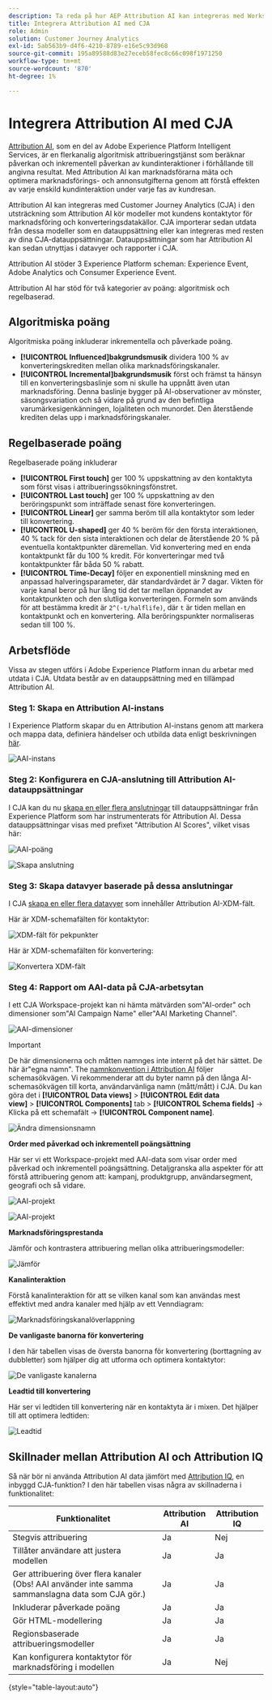```yaml
---
description: Ta reda på hur AEP Attribution AI kan integreras med Workspace i CJA.
title: Integrera Attribution AI med CJA
role: Admin
solution: Customer Journey Analytics
exl-id: 5ab563b9-d4f6-4210-8789-e16e5c93d968
source-git-commit: 195a89588d83e27eceb58fec8c66c098f1971250
workflow-type: tm+mt
source-wordcount: '870'
ht-degree: 1%

---
```


# Integrera Attribution AI med CJA

[Attribution AI](https://experienceleague.adobe.com/docs/experience-platform/intelligent-services/attribution-ai/overview.html?lang=en), som en del av Adobe Experience Platform Intelligent Services, är en flerkanalig algoritmisk attribueringstjänst som beräknar påverkan och inkrementell påverkan av kundinteraktioner i förhållande till angivna resultat. Med Attribution AI kan marknadsförarna mäta och optimera marknadsförings- och annonsutgifterna genom att förstå effekten av varje enskild kundinteraktion under varje fas av kundresan.

Attribution AI kan integreras med Customer Journey Analytics (CJA) i den utsträckning som Attribution AI kör modeller mot kundens kontaktytor för marknadsföring och konverteringsdatakällor. CJA importerar sedan utdata från dessa modeller som en datauppsättning eller kan integreras med resten av dina CJA-datauppsättningar. Datauppsättningar som har Attribution AI kan sedan utnyttjas i datavyer och rapporter i CJA.

Attribution AI stöder 3 Experience Platform scheman: Experience Event, Adobe Analytics och Consumer Experience Event.

Attribution AI har stöd för två kategorier av poäng: algoritmisk och regelbaserad.

## Algoritmiska poäng

Algoritmiska poäng inkluderar inkrementella och påverkade poäng.

* **[!UICONTROL Influenced]bakgrundsmusik** dividera 100 % av konverteringskrediten mellan olika marknadsföringskanaler.
* **[!UICONTROL Incremental]bakgrundsmusik** först och främst ta hänsyn till en konverteringsbaslinje som ni skulle ha uppnått även utan marknadsföring. Denna baslinje bygger på AI-observationer av mönster, säsongsvariation och så vidare på grund av den befintliga varumärkesigenkänningen, lojaliteten och munordet. Den återstående krediten delas upp i marknadsföringskanaler.

## Regelbaserade poäng

Regelbaserade poäng inkluderar

* **[!UICONTROL First touch]** ger 100 % uppskattning av den kontaktyta som först visas i attribueringssökningsfönstret.
* **[!UICONTROL Last touch]** ger 100 % uppskattning av den beröringspunkt som inträffade senast före konverteringen.
* **[!UICONTROL Linear]** ger samma beröm till alla kontaktytor som leder till konvertering.
* **[!UICONTROL U-shaped]** ger 40 % beröm för den första interaktionen, 40 % tack för den sista interaktionen och delar de återstående 20 % på eventuella kontaktpunkter däremellan. Vid konvertering med en enda kontaktpunkt får du 100 % kredit. För konverteringar med två kontaktpunkter får båda 50 % rabatt.
* **[!UICONTROL Time-Decay]** följer en exponentiell minskning med en anpassad halveringsparameter, där standardvärdet är 7 dagar. Vikten för varje kanal beror på hur lång tid det tar mellan öppnandet av kontaktpunkten och den slutliga konverteringen. Formeln som används för att bestämma kredit är `2^(-t/halflife)`, där `t` är tiden mellan en kontaktpunkt och en konvertering. Alla beröringspunkter normaliseras sedan till 100 %.

## Arbetsflöde

Vissa av stegen utförs i Adobe Experience Platform innan du arbetar med utdata i CJA. Utdata består av en datauppsättning med en tillämpad Attribution AI.

### Steg 1: Skapa en Attribution AI-instans

I Experience Platform skapar du en Attribution AI-instans genom att markera och mappa data, definiera händelser och utbilda data enligt beskrivningen [här](https://experienceleague.adobe.com/docs/experience-platform/intelligent-services/attribution-ai/user-guide.html).

![AAI-instans](assets/aai-instance.png)

### Steg 2: Konfigurera en CJA-anslutning till Attribution AI-datauppsättningar

I CJA kan du nu [skapa en eller flera anslutningar](/help/connections/create-connection.md) till datauppsättningar från Experience Platform som har instrumenterats för Attribution AI. Dessa datauppsättningar visas med prefixet &quot;Attribution AI Scores&quot;, vilket visas här:

![AAI-poäng](assets/aai-scores.png)

![Skapa anslutning](assets/aai-create-connection.png)

### Steg 3: Skapa datavyer baserade på dessa anslutningar

I CJA [skapa en eller flera datavyer](/help/data-views/create-dataview.md) som innehåller Attribution AI-XDM-fält.

Här är XDM-schemafälten för kontaktytor:

![XDM-fält för pekpunkter](assets/touchpoint-fields.png)

Här är XDM-schemafälten för konvertering:

![Konvertera XDM-fält](assets/conversion-fields.png)

### Steg 4: Rapport om AAI-data på CJA-arbetsytan

I ett CJA Workspace-projekt kan ni hämta mätvärden som&quot;AI-order&quot; och dimensioner som&quot;AI Campaign Name&quot; eller&quot;AAI Marketing Channel&quot;.

![AAI-dimensioner](assets/aai-dims.png)

>[!IMPORTANT]
>
>De här dimensionerna och måtten namnges inte internt på det här sättet. De här är&quot;egna namn&quot;. The [namnkonvention i Attribution AI](https://experienceleague.adobe.com/docs/experience-platform/intelligent-services/attribution-ai/input-output.html?lang=en#attribution-ai-output-data) följer schemasökvägen. Vi rekommenderar att du byter namn på den långa AI-schemasökvägen till korta, användarvänliga namn (mått/mått) i CJA. Du kan göra det i **[!UICONTROL Data views]** > **[!UICONTROL Edit data view]** > **[!UICONTROL Components]** tab > **[!UICONTROL Schema fields]** -> Klicka på ett schemafält -> **[!UICONTROL Component name]**.

![Ändra dimensionsnamn](assets/change-name.png)

**Order med påverkad och inkrementell poängsättning**

Här ser vi ett Workspace-projekt med AAI-data som visar order med påverkad och inkrementell poängsättning. Detaljgranska alla aspekter för att förstå attribuering genom att: kampanj, produktgrupp, användarsegment, geografi och så vidare.

![AAI-projekt](assets/aai-project.png)

![AAI-projekt](assets/aai-project2.png)

**Marknadsföringsprestanda**

Jämför och kontrastera attribuering mellan olika attribueringsmodeller:

![Jämför](assets/compare.png)

**Kanalinteraktion**

Förstå kanalinteraktion för att se vilken kanal som kan användas mest effektivt med andra kanaler med hjälp av ett Venndiagram:

![Marknadsföringskanalöverlappning](assets/mc-overlap.png)

**De vanligaste banorna för konvertering**

I den här tabellen visas de översta banorna för konvertering (borttagning av dubbletter) som hjälper dig att utforma och optimera kontaktytor:

![De vanligaste kanalerna](assets/top-channels.png)

**Leadtid till konvertering**

Här ser vi ledtiden till konvertering när en kontaktyta är i mixen. Det hjälper till att optimera ledtiden:

![Leadtid](assets/lead-time.png)

## Skillnader mellan Attribution AI och Attribution IQ

Så när bör ni använda Attribution AI data jämfört med [Attribution IQ](/help/analysis-workspace/attribution/overview.md), en inbyggd CJA-funktion? I den här tabellen visas några av skillnaderna i funktionalitet:

| Funktionalitet | Attribution AI | Attribution IQ |
| --- | --- | --- |
| Stegvis attribuering | Ja | Nej |
| Tillåter användare att justera modellen | Ja | Ja |
| Ger attribuering över flera kanaler (Obs! AAI använder inte samma sammanslagna data som CJA gör.) | Ja | Ja |
| Inkluderar påverkade poäng | Ja | Ja |
| Gör HTML-modellering | Ja | Ja |
| Regionsbaserade attribueringsmodeller | Ja | Ja |
| Kan konfigurera kontaktytor för marknadsföring i modellen | Ja | Nej |

{style=&quot;table-layout:auto&quot;}
